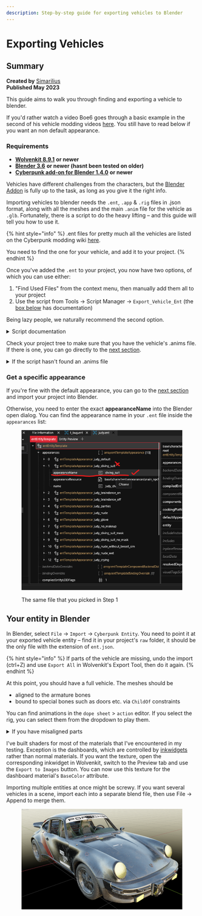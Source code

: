 ```yaml
---
description: Step-by-step guide for exporting vehicles to Blender
---
```


# Exporting Vehicles

## Summary

**Created by** [Simarilius](http://127.0.0.1:5000/u/G2MqNkfgTlQ1R3G4B5s6WefLjdy2 "mention") \
**Published May 2023**&#x20;

This guide aims to walk you through finding and exporting a vehicle to blender.&#x20;

If you'd rather watch a video Boe6 goes through a basic example in the second of his vehicle modding videos [here](https://youtu.be/nrJKP5rr6Uc?si=fyDl99t4EQ6htcYp\&t=118). You still have to read below if you want an non default appearance.

### Requirements

* [**Wolvenkit 8.9.1**](https://github.com/WolvenKit/WolvenKit-nightly-releases/releases) **or newer**
* [**Blender 3.6**](https://www.blender.org/download/releases/3-6/) **or newer (hasnt been tested on older)**
* [**Cyberpunk add-on for Blender 1.4.0**](https://github.com/WolvenKit/Cyberpunk-Blender-add-on) **or newer**

Vehicles have different challenges from the characters, but the [Blender Addon](https://github.com/WolvenKit/Cyberpunk-Blender-add-on) is fully up to the task, as long as you give it the right info.&#x20;

Importing vehicles to blender needs the `.ent`, `.app` & `.rig` files in .json format, along with all the meshes and the main `.anim` file for the vehicle as `.glb`. Fortunately, there is a script to do the heavy lifting – and this guide will tell you how to use it.

{% hint style="info" %}
.ent files for pretty much all the vehicles are listed on the Cyberpunk modding wiki [here](https://wiki.redmodding.org/cyberpunk-2077-modding/modding-know-how/references-lists-and-overviews/files-for-modding/vehicles).

You need to find the one for your vehicle, and add it to your project.
{% endhint %}

Once you've added the `.ent` to your project, you now have two options, of which you can use either:

1. "Find Used Files" from the context menu, then manually add them all to your project
2. Use the script from Tools -> Script Manager -> `Export_Vehicle_Ent` (the [box below](exporting-vehicles.md#script-add-all-dependencies-to-the-project) has documentation)

Being lazy people, we naturally recommend the second option.

<details>

<summary>Script documentation</summary>

The most recent version of this script is shipped with Wolvenkit (find it in Tools -> Script Manager -> `Export_Vehicle_Ent`). The code below is here for the purpose of documentation and will not be kept up-to-date, so **do not run it**. If you want to get the script's most recent version, find it in the [Wolvenkit Repository](https://github.com/WolvenKit/WolvenKit/blob/main/WolvenKit/Resources/Scripts/Export\_Vehicle\_Ent.wscript).&#x20;

By default, it will  ignore shadows, proxy and FX meshes. To include them anyway, set the corresponding flags to `true` – find `include_proxys`, `include_shadows`, `include_fx`. (If you don't know why you'd want them, you won't!)

```javascript
// Entity export script FOR VEHICLES dont use if you dont need all the anims and rig.
// @author Simarilius, DZK & Seberoth
// @version 1.1
// Exports ent files and all referenced files (recursively)
import * as Logger from 'Logger.wscript';
import * as TypeHelper from 'TypeHelper.wscript';

const fileTemplate = '{"Header":{"WKitJsonVersion":"0.0.7","DataType":"CR2W"},"Data":{"Version":195,"BuildVersion":0,"RootChunk":{},"EmbeddedFiles":[]}}';
const jsonExtensions = [".app", ".ent", ".mesh", ".rig"];
const exportExtensions = [".anims", ".mesh"];
const exportEmbeddedExtensions = [".mesh", ".xbm", ".mlmask"];

// Rather than a manual list does it for all ents in the project.
var ents = [];

// if you dont want to process any entities already in the project set this to false
var add_from_project = true;

// sets of files that are parsed for processing
const parsedFiles = new Set();
const projectSet = new Set();
const exportSet = new Set();
const jsonSet = new Set();
const rigs = new Map();

if (add_from_project) {
    for (var filename of wkit.GetProjectFiles('archive')) {
        //Logger.Info(filename)
        var ext = filename.split('.').pop();
        if (ext === "ent") {
            ents.push(filename);
        }
        if (ext === "anims") {
            exportSet.add(filename);
        }
    }
}

// Set these to true if you want proxys/shadow meshes
var include_proxys = false;
var include_shadows = false;
var include_fx = false;

// loop over every entity in `ents` and find rigs
for (var ent in ents) {
    Logger.Info('Finding rigs in ' + ents[ent]);
    FindEntRigs(ents[ent]);
    FindEntAnims(ents[ent]);
    Logger.Info('');
    for (const [key, value] of rigs) {
        Logger.Info(`${key} = ${value}`);
        if (!value.includes("base_rig")) {
            projectSet.add(value);
            jsonSet.add(value);
        }
    }
    Logger.Info('');
}

// now find the mesh files
for (var ent in ents) {
    Logger.Info(ents[ent]);
    ParseFile(ents[ent], null);
}

// save all our files to the project and export JSONs
for (const fileName of projectSet) {
    // skip shadows if the variable is set
    if ((include_shadows == false) && (fileName.includes("shadow"))) {
        continue;
    }
    // skip proxies if the variable is set
    if ((include_proxys == false) && (fileName.includes("proxy"))) {
        continue;
    }
    // skip fx bodies if the variable is set
    if ((include_fx == false) && (fileName.includes("fx"))) {
        continue;
    }
    // Load project vesion if it exists, otherwise add to the project
    if (wkit.FileExistsInProject(fileName)) {
        var file = wkit.GetFileFromProject(fileName, OpenAs.GameFile);
    }
    else {
        var file = wkit.GetFileFromBase(fileName);
        wkit.SaveToProject(fileName, file);
    }

    if (jsonSet.has(fileName)) {
        var path = "";
        if (file.Extension === ".ent") {
            path = wkit.ChangeExtension(file.Name, ".ent.json");
        }
        if (file.Extension === ".app") {
            path = wkit.ChangeExtension(file.Name, ".app.json");
        }
        if (file.Extension === ".rig") {
            path = wkit.ChangeExtension(file.Name, ".rig.json");
        }
        if (file.Extension === ".mesh") {
            path = wkit.ChangeExtension(file.Name, ".mesh.json");
        }
        if (path.length > 0) {
            var json = wkit.GameFileToJson(file);
            wkit.SaveToRaw(path, json);
        }
    }
}

// export all of our files with the default export settings
wkit.ExportFiles([...exportSet]);

// begin helper functions
function* GetPaths(jsonData) {
    for (let [key, value] of Object.entries(jsonData || {})) {
        if (value instanceof TypeHelper.ResourcePath && !value.isEmpty()) {
            yield value.value;
        }

        if (typeof value === "object") {
            yield* GetPaths(value);
        }
    }
}

function convertEmbedded(embeddedFile) {
    let data = TypeHelper.JsonParse(fileTemplate);
    data["Data"]["RootChunk"] = embeddedFile["Content"];
    let jsonString = TypeHelper.JsonStringify(data);

    let cr2w = wkit.JsonToCR2W(jsonString);
    wkit.SaveToProject(embeddedFile["FileName"], cr2w);
}

// Parse a CR2W file
function ParseFile(fileName, parentFile) {
    // check if we've already worked with this file and that it's actually a string
    if (parsedFiles.has(fileName)) {
        return;
    }
    parsedFiles.add(fileName);

    let extension = 'unkown';
    if (typeof (fileName) === 'string') {
        extension = "." + fileName.split('.').pop();
    }

    if (extension !== 'unkown') {
        if (!(jsonExtensions.includes(extension) || exportExtensions.includes(extension))) {
            return;
        }

        if (parentFile != null && parentFile["Data"]["EmbeddedFiles"].length > 0) {
            for (let embeddedFile of parentFile["Data"]["EmbeddedFiles"]) {
                if (embeddedFile["FileName"] === fileName) {
                    convertEmbedded(embeddedFile);

                    if (jsonExtensions.includes(extension)) {
                        jsonSet.add(fileName);
                    }

                    if (exportEmbeddedExtensions.includes(extension)) {
                        exportSet.add(fileName);
                    }

                    return;
                }
            }
        }
    }

    if (typeof (fileName) === 'bigint') {
        fileName = fileName.toString();
    }

    if (typeof (fileName) !== 'string') {
        Logger.Error('Unknown path type');
        return;
    }

    // Load project vesion if it exists, otherwise get the basegamefile
    if (wkit.FileExistsInProject(fileName)) {
        var file = wkit.GetFileFromProject(fileName, OpenAs.GameFile);
    }
    else {
        var file = wkit.GetFileFromBase(fileName);
    }

    if (file === null) {
        Logger.Error(fileName + " could not be found");
        return;
    }

    extension = file.Extension;

    if (!(jsonExtensions.includes(extension) || exportExtensions.includes(extension))) {
        return;
    }

    projectSet.add(fileName);

    if (jsonExtensions.includes(extension)) {
        jsonSet.add(fileName);
    }

    if (exportExtensions.includes(extension)) {
        exportSet.add(fileName);
    }

    if (extension === ".app" || extension === ".ent" || extension === ".mesh" || extension === ".anims") {
        var json = TypeHelper.JsonParse(wkit.GameFileToJson(file));
        for (let path of GetPaths(json["Data"]["RootChunk"])) {
            ParseFile(path, json);
        }
    }
}

// Parse a ent file for rigs
function FindEntRigs(fileName) {
    if (wkit.FileExistsInProject(fileName)) {
        var file = wkit.GetFileFromProject(fileName, OpenAs.GameFile);
    }
    else {
        var file = wkit.GetFileFromBase(fileName);
    }
    var json = TypeHelper.JsonParse(wkit.GameFileToJson(file));
    //find the rigs in the base ent components (normally root and deformations)
    for (let comp of json["Data"]["RootChunk"]["components"]) {
        if (!("rig" in comp) == 0) {
            //Logger.Info(comp["name"]);
            //Logger.Info(comp["rig"]["DepotPath"]);
            rigs.set(comp["name"].toString(), comp["rig"]["DepotPath"].toString());
        }
    }
    // find any rigs referenced in the appearances (head and dangle)
    for (let app of json["Data"]["RootChunk"]["appearances"]) {
        var appfileName = app["appearanceResource"]["DepotPath"];
        //Logger.Info(appfileName);
        var appfile = wkit.GetFileFromBase(appfileName.toString());
        var appjson = TypeHelper.JsonParse(wkit.GameFileToJson(appfile));
        for (let appApp of appjson["Data"]["RootChunk"]["appearances"]) {
            for (let appcomp of appApp["Data"]["components"]) {
                if (!("rig" in appcomp) == 0) {
                    //Logger.Info(appcomp["name"]);
                    //Logger.Info(appcomp["rig"]["DepotPath"]);
                    rigs.set(appcomp["name"].toString(), appcomp["rig"]["DepotPath"].toString());
                }
            }
        }
    }
}

// Parse a ent file for rigs
function FindEntAnims(fileName) {
    if (wkit.FileExistsInProject(fileName)) {
        var file = wkit.GetFileFromProject(fileName, OpenAs.GameFile);
    }
    else {
        var file = wkit.GetFileFromBase(fileName);
    }
    var json = TypeHelper.JsonParse(wkit.GameFileToJson(file));
    //find the anims in the ent resolved dependencies
    for (let dep of json["Data"]["RootChunk"]["resolvedDependencies"]) {
        Logger.Info(dep["DepotPath"].toString());
        projectSet.add(dep["DepotPath"].toString());
        exportSet.add(dep["DepotPath"].toString());
    }
}

function get_filename(str) {
    return str.split('\\').pop().split('/').pop();
}

```

</details>

Check your project tree to make sure that you have the vehicle's .anims file. If there is one, you can go directly to the [next section](exporting-vehicles.md#your-entity-in-blender).

<details>

<summary>If the script hasn't found an .anims file</summary>

If no .anims file is exported (as for example with thee Arch), you need to find it yourself.&#x20;

You can either&#x20;

* browse through the folder  `\base\animations\vehicle`
* or put `\base\animations\vehicle > .anims` into Wolvenkit's [search bar](../wolvenkit-app/usage/wolvenkit-search-finding-files.md).

Once you have found the .anims file, add it to your project and export it to .glb with the export tool. (The script should now pick it up, but – better safe than sorry!

</details>

### Get a specific appearance

If you're fine with the default appearance, you can go to the [next section](exporting-vehicles.md#your-entity-in-blender) and import your project into Blender.

Otherwise, you need to enter the exact **appearanceName** into the Blender open dialog. You can find the appearance name in your `.ent` file inside the `appearances` list:

<figure><img src="../.gitbook/assets/image (5).png" alt=""><figcaption><p>The same file that you picked in Step 1</p></figcaption></figure>

## Your entity in Blender

In Blender, select `File` -> `Import` -> `Cyberpunk Entity`. You need to point it at your exported vehicle entity – find it in your project's `raw` folder, it should be the only file with the extension of `ent.json`.

{% hint style="info" %}
If parts of the vehicle are missing, undo the import (ctrl+Z) and use `Export All` in Wolvenkit's Export Tool, then do it again.
{% endhint %}

At this point, you should have a full vehicle. The meshes should be

* aligned to the armature bones
* bound to special bones such as doors etc. via `ChildOf` constraints

You can find animations in the `dope sheet` > `action` editor. If you select the rig, you can select them from the dropdown to play them.

<details>

<summary>If you have misaligned parts</summary>

Have noticed some bits are still coming in slightly misaligned, but haven't worked out why yet. Steering wheels seem to be a common one, applying a copy rotation constraint to them aimed at the armature seems to fix them. The following code will apply one to everything selected, you may need to change the target object name.

```
import bpy
objs=bpy.context.selected_objects
for obj in objs:
    co=obj.constraints.new(type='COPY_ROTATION')
    co.target=bpy.data.objects['Armature']
```

</details>

I've built shaders for most of the materials that I've encountered in my testing. Exception is the dashboards, which are controlled by [inkwidgets](http://127.0.0.1:5000/s/4gzcGtLrr90pVjAWVdTc/for-mod-creators/modding-guides/custom-icons-and-ui/inkwidgets-a-custom-interface) rather than normal materials. If you want the texture, open the corresponding inkwidget in Wolvenkit, switch to the Preview tab and use the `Export to Images` button. You can now use this texture for the dashboard material's `BaseColor` attribute.

Importing multiple entities at once might be screwy. If you want several vehicles in a scene, import each into a separate blend file, then use File -> Append to merge them.

<figure><img src="../.gitbook/assets/image (1) (1).png" alt=""><figcaption></figcaption></figure>

